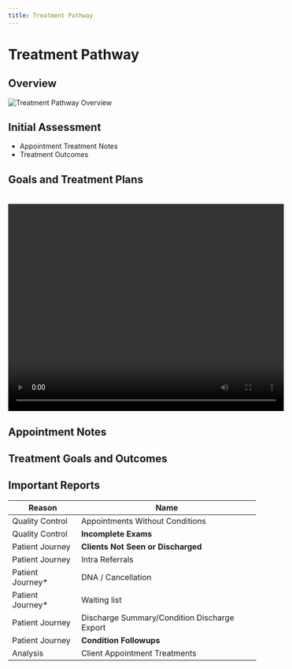 ```yaml
---
title: Treatment Pathway
---
```


# Treatment Pathway

## Overview

![Treatment Pathway Overview](https://drive.google.com/uc?id=1pJAE9mkyqqebob3vybvAqLfVNDGymrbT)

## Initial Assessment

- Appointment Treatment Notes
- Treatment Outcomes

## Goals and Treatment Plans

<video style="margin-top:20px" width="560" height="420" controls>
  <source src="http://gensolve-docs.s3-ap-southeast-2.amazonaws.com/GPM/6.5/Videos/Administration/How%20to%20Create%20a%20Patient%20Goal/How_to_Create_a_Patient_Goal_UK.mp4" type="video/mp4">
  Your browser does not support the video tag.
</video>

## Appointment Notes

## Treatment Goals and Outcomes

## Important Reports

| Reason            | Name                                         |
| ----------------- | -------------------------------------------- |
| Quality Control   | Appointments Without Conditions              |
| Quality Control   | **Incomplete Exams**                         |
| Patient Journey   | **Clients Not Seen or Discharged**           |
| Patient Journey   | Intra Referrals                              |
| Patient Journey\* | DNA / Cancellation                           |
| Patient Journey\* | Waiting list                                 |
| Patient Journey   | Discharge Summary/Condition Discharge Export |
| Patient Journey   | **Condition Followups**                      |
| Analysis          | Client Appointment Treatments                |
